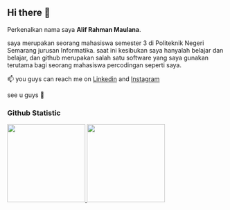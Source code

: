 ## Hi there 👋

Perkenalkan nama saya **Alif Rahman Maulana**.<br>
 
saya merupakan seorang mahasiswa semester 3 di Politeknik Negeri Semarang jurusan Informatika.
saat ini kesibukan saya hanyalah belajar dan belajar, dan github merupakan salah satu software yang saya gunakan terutama bagi seorang mahasiswa percodingan seperti saya.<br>

📫 you guys can reach me on
[Linkedin](www.linkedin.com/in/alifrahman21) and
[Instagram](https://www.instagram.com/alifrahmannm/)

see u guys 👋
 
### Github Statistic
<p align="left">
<a href="https://github.com/penuliscode">
  <img height="180em" src="https://github-readme-stats-eight-theta.vercel.app/api?username=penuliscode&show_icons=true&theme=algolia&include_all_commits=true&count_private=true"/>
  <img height="180em" src="https://github-readme-stats-eight-theta.vercel.app/api/top-langs/?username=al1prahman&layout=compact&layout=compact&theme=algolia"/>
</a>
</p>


